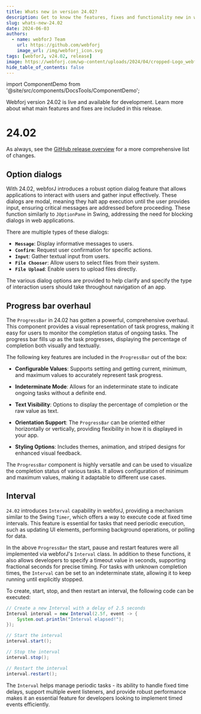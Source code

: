 ```yaml
---
title: Whats new in version 24.02?
description: Get to know the features, fixes and functionality new in webforJ version 24.02.
slug: whats-new-24.02
date: 2024-06-03
authors:
  - name: webforJ Team
    url: https://github.com/webforj
    image_url: /img/webforj_icon.svg
tags: [webforJ, v24.02, release]
image: https://webforj.com/wp-content/uploads/2024/04/cropped-Logo_webforJ_RGB_1-removebg-preview.png
hide_table_of_contents: false
---
```


import ComponentDemo from '@site/src/components/DocsTools/ComponentDemo';

Webforj version 24.02 is live and available for development. Learn more about what main features and fixes are included in this release.

<!-- ![cover image](../static/img/webforJ-release-banner.png) -->

<!-- truncate -->

# 24.02

As always, see the [GitHub release overview](https://github.com/webforj/webforj/releases/tag/24.01) for a more comprehensive list of changes.

## Option dialogs

<ComponentDemo 
path='https://demo.webforj.com/webapp/controlsamples?class=componentdemos.optiondialog.confirm.ConfirmDialogConstructor' 
javaE='https://raw.githubusercontent.com/webforj/ControlSamples/main/src/main/java/componentdemos/optiondialog/confirm/ConfirmDialogConstructor.java'
height = '350px'
/>

With 24.02, webforJ introduces a robust option dialog feature that allows applications to interact with users and gather input effectively. These dialogs are modal, meaning they halt app execution until the user provides input, ensuring critical messages are addressed before proceeding. These function similarly to `JOptionPane` in Swing, addressing the need for blocking dialogs in web applications.

There are multiple types of these dialogs:

- **`Message`**: Display informative messages to users.
- **`Confirm`**: Request user confirmation for specific actions.
- **`Input`**: Gather textual input from users.
- **`File Chooser`**: Allow users to select files from their system.
- **`File Upload`**: Enable users to upload files directly.

The various dialog options are provided to help clarify and specify the type of interaction users should take throughout navigation of an app. 

## Progress bar overhaul

The `ProgressBar` in 24.02 has gotten a powerful, comprehensive overhaul. This component provides a visual representation of task progress, making it easy for users to monitor the completion status of ongoing tasks. The progress bar fills up as the task progresses, displaying the percentage of completion both visually and textually.

<ComponentDemo 
path='https://demo.webforj.com/webapp/controlsamples?class=componentdemos.progressbar.ProgressBarBasic' 
javaE='https://raw.githubusercontent.com/webforj/ControlSamples/main/src/main/java/componentdemos/progressbar/ProgressBarBasic.java'
height='150px'
/>

The following key features are included in the `ProgressBar` out of the box:

- **Configurable Values**: Supports setting and getting current, minimum, and maximum values to accurately represent task progress.

- **Indeterminate Mode**: Allows for an indeterminate state to indicate ongoing tasks without a definite end.

- **Text Visibility**: Options to display the percentage of completion or the raw value as text.

- **Orientation Support**: The `ProgressBar` can be oriented either horizontally or vertically, providing flexibility in how it is displayed in your app.

- **Styling Options**: Includes themes, animation, and striped designs for enhanced visual feedback.

The `ProgressBar` component is highly versatile and can be used to visualize the completion status of various tasks. It allows configuration of minimum and maximum values, making it adaptable to different use cases.

## Interval

`24.02` introduces `Interval` capability in webforJ, providing a mechanism similar to the Swing `Timer`, which offers a way to execute code at fixed time intervals. This feature is essential for tasks that need periodic execution, such as updating UI elements, performing background operations, or polling for data.

In the above `ProgressBar` the start, pause and restart features were all implemented via webforJ's `Interval` class. In addition to these functions, it also allows developers to specify a timeout value in seconds, supporting fractional seconds for precise timing. For tasks with unknown completion times, the `Interval` can be set to an indeterminate state, allowing it to keep running until explicitly stopped.

To create, start, stop, and then restart an interval, the following code can be executed:

```java
// Create a new Interval with a delay of 2.5 seconds
Interval interval = new Interval(2.5f, event -> {
    System.out.println("Interval elapsed!");
});

// Start the interval
interval.start();

// Stop the interval
interval.stop();

// Restart the interval
interval.restart();
```

The `Interval` helps manage periodic tasks - its ability to handle fixed time delays, support multiple event listeners, and provide robust performance makes it an essential feature for developers looking to implement timed events efficiently.


